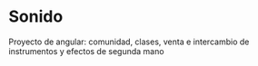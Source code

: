 # Sonido
Proyecto de angular: comunidad, clases, venta e intercambio de instrumentos y efectos de segunda mano
